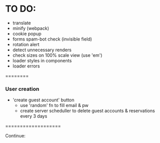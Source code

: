 # TO DO:
- translate
- minify (webpack)
- cookie popup
- forms spam-bot check (invisible field)
- rotation alert
- detect unnecessary renders
- check sizes on 100% scale view (use 'em')
- loader styles in components
- loader errors

========

### User creation
- 'create guest account' button
	- use 'random' fn to fill email & pw
	- create server scheduller to delete guest accounts & reservations every 3 days

===================

Continue:
